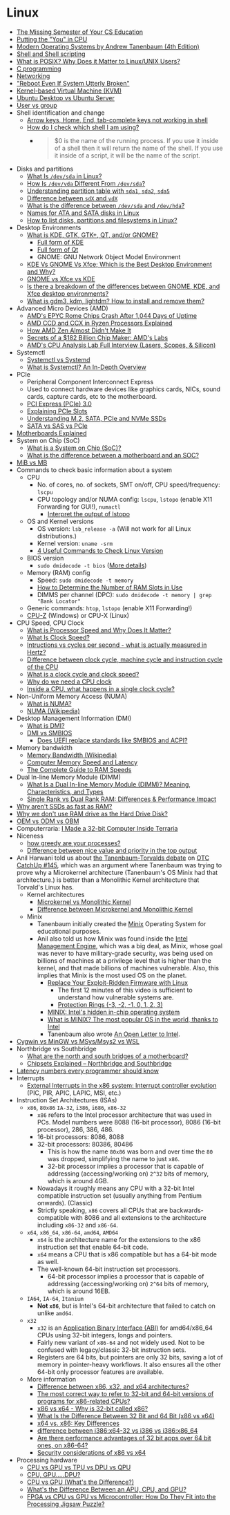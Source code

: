 # Linux

-   [The Missing Semester of Your CS Education](https://dev.harshkapadia.me/resources#the-missing-semester-of-cs-education)
-   [Putting the "You" in CPU](https://cpu.land/editions/one-pager)
-   [Modern Operating Systems by Andrew Tanenbaum (4th Edition)](files/books/tanenbaum-modern-operating-systems-4th-edition.pdf)
-   [Shell and Shell scripting](https://dev.harshkapadia.me/resources#shell-scripting)
-   [What is POSIX? Why Does it Matter to Linux/UNIX Users?](https://itsfoss.com/posix)
-   [C programming](https://dev.harshkapadia.me/resources#c)
-   [Networking](https://networking.harshkapadia.me/linux)
-   ["Reboot Even If System Utterly Broken"](http://www.alexander-miles.com/?p=200)
-   [Kernel-based Virtual Machine (KVM)](kvm.md)
-   [Ubuntu Desktop vs Ubuntu Server](https://www.makeuseof.com/tag/difference-ubuntu-desktop-ubuntu-server)
-   [User vs group](https://askubuntu.com/questions/740725/what-is-difference-between-group-and-user)
-   Shell identification and change
    -   [Arrow keys, Home, End, tab-complete keys not working in shell](https://askubuntu.com/questions/325807/arrow-keys-home-end-tab-complete-keys-not-working-in-shell)
    -   [How do I check which shell I am using?](https://askubuntu.com/questions/590899/how-do-i-check-which-shell-i-am-using)
        -   > $0 is the name of the running process. If you use it inside of a shell then it will return the name of the shell. If you use it inside of a script, it will be the name of the script.
-   Disks and partitions
    -   [What Is `/dev/sda` in Linux?](https://www.baeldung.com/linux/dev-sda)
    -   [How Is `/dev/vda` Different From `/dev/sda`?](https://www.baeldung.com/linux/vda-vs-sda)
    -   [Understanding partition table with `sda1`, `sda2`, `sda5`](https://unix.stackexchange.com/questions/83781/understanding-partition-table-with-sda1-sda2-sda5)
    -   [Difference between `sdX` and `vdX`](https://unix.stackexchange.com/questions/145332/difference-between-sdx-and-vdx)
    -   [What is the difference between `/dev/sda` and `/dev/hda`?](https://unix.stackexchange.com/questions/175848/what-is-the-difference-between-dev-sda-and-dev-hda)
    -   [Names for ATA and SATA disks in Linux](https://unix.stackexchange.com/questions/2447/names-for-ata-and-sata-disks-in-linux)
    -   [How to list disks, partitions and filesystems in Linux?](https://unix.stackexchange.com/questions/157154/how-to-list-disks-partitions-and-filesystems-in-linux)
-   Desktop Environments
    -   [What is KDE, GTK, GTK+, QT, and/or GNOME?](https://askubuntu.com/questions/249150/what-is-kde-gtk-gtk-qt-and-or-gnome)
        -   [Full form of KDE](https://fullforms.com/KDE)
        -   [Full form of Qt](https://stackoverflow.com/questions/22361655/what-does-qt-stand-for)
        -   GNOME: GNU Network Object Model Environment
    -   [KDE Vs GNOME Vs Xfce; Which is the Best Desktop Environment and Why?](https://cloudzy.com/blog/kde-vs-gnome-vs-xfce)
    -   [GNOME vs Xfce vs KDE](https://www.vpsserver.com/gnome-vs-xfce-vs-kde)
    -   [Is there a breakdown of the differences between GNOME, KDE, and Xfce desktop environments?](https://superuser.com/questions/88249/is-there-a-breakdown-of-the-differences-between-gnome-kde-and-xfce-desktop-env)
    -   [What is gdm3, kdm, lightdm? How to install and remove them?](https://askubuntu.com/questions/829108/what-is-gdm3-kdm-lightdm-how-to-install-and-remove-them)
-   Advanced Micro Devices (AMD)
    -   [AMD's EPYC Rome Chips Crash After 1,044 Days of Uptime](https://www.tomshardware.com/news/amds-epyc-rome-chips-could-hang-after-1044-days-of-uptime)
    -   [AMD CCD and CCX in Ryzen Processors Explained](https://www.hardwaretimes.com/amd-ccd-and-ccx-in-ryzen-processors-explained)
    -   [How AMD Zen Almost Didn't Make It](https://www.youtube.com/watch?v=RTA3Ls-WAcw)
    -   [Secrets of a $182 Billion Chip Maker: AMD's Labs](https://www.youtube.com/watch?v=7H4eg2jOvVw)
    -   [AMD's CPU Analysis Lab Full Interview (Lasers, Scopes, & Silicon)](https://www.youtube.com/watch?v=hVSSOs9Z-uY)
-   Systemctl
    -   [Systemctl vs Systemd](https://www.reddit.com/r/redhat/comments/qefrhm/systemctl_vs_systemd_vs_service)
    -   [What is Systemctl? An In-Depth Overview](https://www.liquidweb.com/kb/what-is-systemctl-an-in-depth-overview)
-   PCIe
    -   Peripheral Component Interconnect Express
    -   Used to connect hardware devices like graphics cards, NICs, sound cards, capture cards, etc to the motherboard.
    -   [PCI Express (PCIe) 3.0](https://www.youtube.com/watch?v=LSSHuMHbCWo)
    -   [Explaining PCIe Slots](https://www.youtube.com/watch?v=PrXwe21biJo)
    -   [Understanding M.2, SATA, PCIe and NVMe SSDs](https://www.crucial.com/articles/about-ssd/m2-with-pcie-or-sata)
    -   [SATA vs SAS vs PCIe](https://www.youtube.com/watch?v=JJi-NGZeyxA)
-   [Motherboards Explained](https://www.youtube.com/watch?v=BBAvz6jZEik)
-   System on Chip (SoC)
    -   [What is a System on Chip (SoC)?](https://anysilicon.com/what-is-a-system-on-chip-soc)
    -   [What is the difference between a motherboard and an SOC?](https://www.quora.com/What-is-the-difference-between-a-motherboard-and-an-SOC)
-   [MiB vs MB](https://digilent.com/blog/mib-vs-mb-whats-the-difference)
-   Commands to check basic information about a system
    -   CPU
        -   No. of cores, no. of sockets, SMT on/off, CPU speed/frequency: `lscpu`
        -   CPU topology and/or NUMA config: `lscpu`, `lstopo` (enable X11 Forwarding for GUI!), `numactl`
            -   [Interpret the output of lstopo](https://unix.stackexchange.com/questions/113544/interpret-the-output-of-lstopo)
    -   OS and Kernel versions
        -   OS version: `lsb_release -a` (Will not work for all Linux distributions.)
        -   Kernel version: `uname -srm`
        -   [4 Useful Commands to Check Linux Version](https://www.howtouselinux.com/post/check-linux-version)
    -   BIOS version
        -   `sudo dmidecode -t bios` ([More details](https://www.baeldung.com/linux/get-bios-data))
    -   Memory (RAM) config
        -   Speed: `sudo dmidecode -t memory`
        -   [How to Determine the Number of RAM Slots in Use](https://www.baeldung.com/linux/ram-slots-in-use)
        -   DIMMS per channel (DPC): `sudo dmidecode -t memory | grep "Bank Locator"`
    -   Generic commands: `htop`, `lstopo` (enable X11 Forwarding!)
    -   [CPU-Z](https://www.cpuid.com/softwares/cpu-z.html) (Windows) or CPU-X (Linux)
-   CPU Speed, CPU Clock
    -   [What is Processor Speed and Why Does It Matter?](https://www.hp.com/us-en/shop/tech-takes/what-is-processor-speed)
    -   [What Is Clock Speed?](https://www.intel.com/content/www/us/en/gaming/resources/cpu-clock-speed.html)
    -   [Intructions vs cycles per second - what is actually measured in Hertz?](https://stackoverflow.com/questions/62577798/intructions-vs-cycles-per-second-what-is-actually-measured-in-hertz)
    -   [Difference between clock cycle, machine cycle and instruction cycle of the CPU](https://electronics.stackexchange.com/questions/529562/difference-between-clock-cycle-machine-cycle-and-instruction-cycle-of-the-cpu)
    -   [What is a clock cycle and clock speed?](https://stackoverflow.com/questions/43651954/what-is-a-clock-cycle-and-clock-speed)
    -   [Why do we need a CPU clock](https://superuser.com/questions/1021499/why-do-we-need-a-cpu-clock)
    -   [Inside a CPU, what happens in a single clock cycle?](https://electronics.stackexchange.com/questions/373417/inside-a-cpu-what-happens-in-a-single-clock-cycle)
-   Non-Uniform Memory Access (NUMA)
    -   [What is NUMA?](https://www.techtarget.com/whatis/definition/NUMA-non-uniform-memory-access)
    -   [NUMA (Wikipedia)](https://en.wikipedia.org/wiki/Non-uniform_memory_access)
-   Desktop Management Information (DMI)
    -   [What is DMI?](https://www.linuxquestions.org/questions/linux-newbie-8/what-is-dmi-445952)
    -   [DMI vs SMBIOS](https://en.wikipedia.org/wiki/Desktop_Management_Interface#DMI_and_SMBIOS)
        -   [Does UEFI replace standards like SMBIOS and ACPI?](https://stackoverflow.com/questions/66603762/does-uefi-replace-standards-like-smbios-and-acpi)
-   Memory bandwidth
    -   [Memory Bandwidth (Wikipedia)](https://en.wikipedia.org/wiki/Memory_bandwidth)
    -   [Computer Memory Speed and Latency](https://www.lifewire.com/pc-memory-speed-and-latency-832450)
    -   [The Complete Guide to RAM Speeds](https://whatintech.com/ddr4-2400-vs-2666-vs-3000-vs-3200-vs-3600-vs-4000-mhz)
-   Dual In-line Memory Module (DIMM)
    -   [What Is a Dual In-line Memory Module (DIMM)? Meaning, Characteristics, and Types](https://www.spiceworks.com/tech/tech-general/articles/what-is-dimm)
    -   [Single Rank vs Dual Rank RAM: Differences & Performance Impact](https://www.cgdirector.com/single-rank-vs-dual-rank-ram)
-   [Why aren't SSDs as fast as RAM?](https://www.reddit.com/r/pcmasterrace/comments/g6xgq9/comment/fodrvce)
-   [Why we don't use RAM drive as the Hard Drive Disk?](https://superuser.com/questions/1357655/why-we-dont-use-ram-drive-as-the-hard-drive-disk)
-   [OEM vs ODM vs OBM](https://www.scadatw.com/odm)
-   Computerraria: [I Made a 32-bit Computer Inside Terraria](https://www.youtube.com/watch?v=zXPiqk0-zDY)
-   Niceness
    -   [how greedy are your processes?](https://www.youtube.com/watch?v=GsF8R6DBxSg)
    -   [Difference between nice value and priority in the top output](https://superuser.com/questions/203657/difference-between-nice-value-and-priority-in-the-top-output/877353#877353)
-   Anil Harwani told us about [the Tanenbaum-Torvalds debate](https://en.wikipedia.org/wiki/Tanenbaum%E2%80%93Torvalds_debate) on [OTC CatchUp #145](https://catchup.ourtech.community/summary/145), which was an argument where Tanenbaum was trying to prove why a Microkernel architecture (Tanenbaum's OS Minix had that architecture.) is better than a Monolithic Kernel architecture that Torvald's Linux has.
    -   Kernel architectures
        -   [Microkernel vs Monolithic Kernel](https://stackoverflow.com/questions/4537850/what-is-difference-between-monolithic-and-micro-kernel)
        -   [Difference between Microkernel and Monolithic Kernel](https://www.geeksforgeeks.org/difference-between-microkernel-and-monolithic-kernel)
    -   Minix
        -   Tanenbaum initially created the [Minix](https://en.wikipedia.org/wiki/Minix) Operating System for educational purposes.
        -   Anil also told us how Minix was found inside the [Intel Management Engine](https://en.wikipedia.org/wiki/Intel_Management_Engine), which was a big deal, as Minix, whose goal was never to have military-grade security, was being used on billions of machines at a privilege level that is higher than the kernel, and that made billions of machines vulnerable. Also, this implies that Minix is the most used OS on the planet.
            -   [Replace Your Exploit-Ridden Firmware with Linux](https://www.youtube.com/watch?v=iffTJ1vPCSo)
                -   The first 12 minutes of this video is sufficient to understand how vulnerable systems are.
                -   [Protection Rings (-3, -2, -1, 0, 1, 2, 3)](https://security.stackexchange.com/questions/129098/what-is-protection-ring-1)
            -   [MINIX: Intel's hidden in-chip operating system](https://www.zdnet.com/article/minix-intels-hidden-in-chip-operating-system)
            -   [What is MINIX? The most popular OS in the world, thanks to Intel](https://www.networkworld.com/article/3236064/minix-the-most-popular-os-in-the-world-thanks-to-intel.html)
            -   Tanenbaum also wrote [An Open Letter to Intel](https://www.cs.vu.nl/~ast/intel).
-   [Cygwin vs MinGW vs MSys/Msys2 vs WSL](https://www.sobyte.net/post/2021-11/cygwin-mingw-msys)
-   Northbridge vs Southbridge
    -   [What are the north and south bridges of a motherboard?](https://superuser.com/questions/1152648/what-are-the-north-and-south-bridges-of-a-motherboard)
    -   [Chipsets Explained – Northbridge and Southbridge](https://www.skillsbuildtraining.com/chipsets-explained-northbridge-and-southbridge)
-   [Latency numbers every programmer should know](https://gist.github.com/hellerbarde/2843375)
-   Interrupts
    -   [External Interrupts in the x86 system: Interrupt controller evolution](https://habr.com/en/articles/446312) (PIC, PIR, APIC, LAPIC, MSI, etc.)
-   Instruction Set Architectures (ISAs)
    -   `x86`, `80x86` `IA-32`, `i386`, `i686`, `x86-32`
        -   `x86` refers to the Intel processor architecture that was used in PCs. Model numbers were 8088 (16-bit processor), 8086 (16-bit processor), 286, 386, 486.
        -   16-bit processors: 8086, 8088
        -   32-bit processors: 80386, 80486
            -   This is how the name `80x86` was born and over time the `80` was dropped, simplifying the name to just `x86`.
            -   32-bit processor implies a processor that is capable of addressing (accessing/working on) `2^32` bits of memory, which is around 4GB.
        -   Nowadays it roughly means any CPU with a 32-bit Intel compatible instruction set (usually anything from Pentium onwards). (Classic)
        -   Strictly speaking, `x86` covers all CPUs that are backwards-compatible with 8086 and all extensions to the architecture including `x86-32` and `x86-64`.
    -   `x64`, `x86_64`, `x86-64`, `amd64`, `AMD64`
        -   `x64` is the architecture name for the extensions to the x86 instruction set that enable 64-bit code.
        -   `x64` means a CPU that is x86 compatible but has a 64-bit mode as well.
        -   The well-known 64-bit instruction set processors.
            -   64-bit processor implies a processor that is capable of addressing (accessing/working on) `2^64` bits of memory, which is around 16EB.
    -   `IA64`, `IA-64`, `Itanium`
        -   **Not `x86`**, but is Intel's 64-bit architecture that failed to catch on unlike `amd64`.
    -   `x32`
        -   `x32` is an [Application Binary Interface (ABI)](https://stackoverflow.com/questions/2171177/what-is-an-application-binary-interface-abi) for amd64/x86_64 CPUs using 32-bit integers, longs and pointers.
        -   Fairly new variant of `x86-64` and not widely used. Not to be confused with legacy/classic 32-bit instruction sets.
        -   Registers are 64 bits, but pointers are only 32 bits, saving a lot of memory in pointer-heavy workflows. It also ensures all the other 64-bit only processor features are available.
    -   More information
        -   [Difference between x86, x32, and x64 architectures?](https://stackoverflow.com/questions/7635013/difference-between-x86-x32-and-x64-architectures)
        -   [The most correct way to refer to 32-bit and 64-bit versions of programs for x86-related CPUs?](https://stackoverflow.com/questions/53364320/the-most-correct-way-to-refer-to-32-bit-and-64-bit-versions-of-programs-for-x86)
        -   [x86 vs x64 - Why is 32-bit called x86?](https://superuser.com/questions/179919/x86-vs-x64-why-is-32-bit-called-x86)
        -   [What Is the Difference Between 32 Bit and 64 Bit (x86 vs x64)](https://www.partitionwizard.com/partitionmanager/x86-vs-x64.html)
        -   [x64 vs. x86: Key Differences](https://phoenixnap.com/kb/x64-vs-x86)
        -   [difference between i386:x64-32 vs i386 vs i386:x86_64](https://stackoverflow.com/questions/36347063/difference-between-i386x64-32-vs-i386-vs-i386x86-64)
        -   [Are there performance advantages of 32 bit apps over 64 bit ones, on x86-64?](https://stackoverflow.com/questions/69852851/are-there-performance-advantages-of-32-bit-apps-over-64-bit-ones-on-x86-64)
        -   [Security considerations of x86 vs x64](https://security.stackexchange.com/questions/255210/security-considerations-of-x86-vs-x64)
-   Processing hardware
    -   [CPU vs GPU vs TPU vs DPU vs QPU](https://www.youtube.com/watch?v=r5NQecwZs1A)
    -   [CPU, GPU.....DPU?](https://www.youtube.com/watch?v=pQrM5L6C-FQ)
    -   [CPU vs GPU (What's the Difference?)](https://www.youtube.com/watch?v=_cyVDoyI6NE)
    -   [What's the Difference Between an APU, CPU, and GPU?](https://www.makeuseof.com/tag/what-is-the-difference-between-an-apu-a-cpu-and-a-gpu-makeuseof-explains)
    -   [FPGA vs CPU vs GPU vs Microcontroller: How Do They Fit into the Processing Jigsaw Puzzle?](https://www.arrow.com/en/research-and-events/articles/fpga-vs-cpu-vs-gpu-vs-microcontroller)
